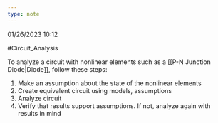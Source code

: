 ```yaml
---
type: note
---
```

01/26/2023 10:12

  #Circuit_Analysis 

To analyze a circuit with nonlinear elements such as a [[P-N Junction Diode|Diode]], follow these steps:

1. Make an assumption about the state of the nonlinear elements
2. Create equivalent circuit using models, assumptions
3. Analyze circuit
4. Verify that results support assumptions. If not, analyze again with results in mind